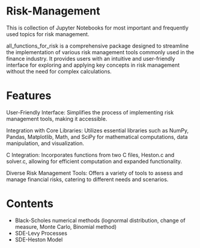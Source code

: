# Risk-Management
This is collection of Jupyter Notebooks for most important and frequently used topics for risk management.

all_functions_for_risk is a comprehensive package designed to streamline the implementation of various risk management tools commonly used in the finance industry.
It provides users with an intuitive and user-friendly interface for exploring and applying key concepts in risk management without the need for complex calculations.

# Features

User-Friendly Interface: Simplifies the process of implementing risk management tools, making it accessible.

Integration with Core Libraries: Utilizes essential libraries such as NumPy, Pandas, Matplotlib, Math, and SciPy for mathematical computations, data manipulation, and visualization.

C Integration: Incorporates functions from two C files, Heston.c and solver.c, allowing for efficient computation and expanded functionality.

Diverse Risk Management Tools: Offers a variety of tools to assess and manage financial risks, catering to different needs and scenarios.

# Contents
- Black-Scholes numerical methods (lognormal distribution, change of measure, Monte Carlo, Binomial method)
- SDE-Levy Processes
- SDE-Heston Model
